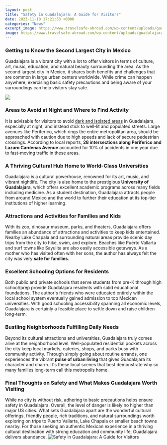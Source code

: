 ```yaml
---
layout: post
title: "Safety in Guadalajara: A Guide for Visitors"
date: 2023-11-10 17:21:53 +0000
categories: "News"
excerpt_image: https://www.travelsafe-abroad.com/wp-content/uploads/guadalajara-543937071-592ad53e3df78cbe7eb320dc.jpg
image: https://www.travelsafe-abroad.com/wp-content/uploads/guadalajara-543937071-592ad53e3df78cbe7eb320dc.jpg
---
```


### Getting to Know the Second Largest City in Mexico
Guadalajara is a vibrant city with a lot to offer visitors in terms of culture, art, music, education, and natural beauty surrounding the area. As the second largest city in Mexico, it shares both benefits and challenges that are common in large urban centers worldwide. While crime can happen anywhere, exercising basic safety precautions and being aware of your surroundings can help visitors stay safe. 

![](https://www.layerculture.com/wp-content/uploads/2019/09/guadalajara-saftey.jpg)
### Areas to Avoid at Night and Where to Find Activity
It is advisable for visitors to avoid [dark and isolated areas](https://ustoday.github.io/2024-01-06-conseils-pour-votre-voyage-en-lituanie/) in Guadalajara, especially at night, and instead stick to well-lit and populated streets. Large avenues like Periferico, which rings the entire metropolitan area, should be approached with caution due to high speeds and lack of secure pedestrian crossings. According to local reports, **28 intersections along Periferico and Lazaro Cardenas Avenue** accounted for 10% of accidents in one year due to fast-moving traffic in these areas.
### A Thriving Cultural Hub Home to World-Class Universities
Guadalajara is a cultural powerhouse, renowned for its art, music, and vibrant nightlife. The city is also home to the prestigious **University of Guadalajara**, which offers excellent academic programs across many fields including medicine. As a student destination, Guadalajara attracts people from around Mexico and the world to further their education at its top-tier institutions of higher learning.
### Attractions and Activities for Families and Kids 
With its zoo, dinosaur museum, parks, and theaters, Guadalajara offers families an abundance of attractions and activities to keep kids entertained. Nearby Lake Chapala and surrounding natural areas provide scenic day trips from the city to hike, swim, and explore. Beaches like Puerto Vallarta and surf towns like Sayulita are also easily accessible getaways. As a mother who has visited often with her sons, the author has always felt the city was very **safe for families**.
### Excellent Schooling Options for Residents 
Both public and private schools that serve students from pre-K through high school/prep provide Guadalajara residents with solid educational foundations. The author's friends who were educated entirely within the local school system eventually gained admission to top Mexican universities. With good schooling accessibility spanning all economic levels, Guadalajara is certainly a feasible place to settle down and raise children long-term.
### Bustling Neighborhoods Fulfilling Daily Needs  
Beyond its cultural attractions and universities, Guadalajara truly comes alive at the neighborhood level. Well-populated residential pockets across the city keep local markets, eateries, shops, and parks busy with community activity. Through simply going about routine errands, one experiences the vibrant **pulse of urban living** that gives Guadalajara its character and charm. It's these local scenes that best demonstrate why so many families long-term call this metropolis home.
### Final Thoughts on Safety and What Makes Guadalajara Worth Visiting
While no city is without risk, adhering to basic precautions helps ensure safety in Guadalajara. Overall, the level of danger is likely no higher than major US cities. What sets Guadalajara apart are the wonderful cultural offerings, friendly people, rich traditions, and natural surroundings worth exploring on trips to Puerto Vallarta, Lake Chapala or smaller beach towns nearby. For those seeking an authentic Mexican experience in a thriving cultural destination with strong education and community life, Guadalajara delivers abundance.
![Safety in Guadalajara: A Guide for Visitors](https://www.travelsafe-abroad.com/wp-content/uploads/guadalajara-543937071-592ad53e3df78cbe7eb320dc.jpg)